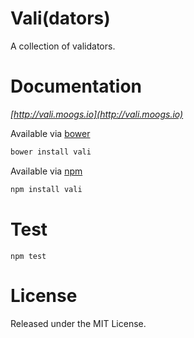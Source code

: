 # Vali(dators)

A collection of validators.

# Documentation

*[http://vali.moogs.io](http://vali.moogs.io)*

Available via [bower](http://bower.io/)

```bash
bower install vali
```

Available via [npm](https://www.npmjs.org/)

```bash
npm install vali
```

# Test

```
npm test
```

# License

Released under the MIT License.
